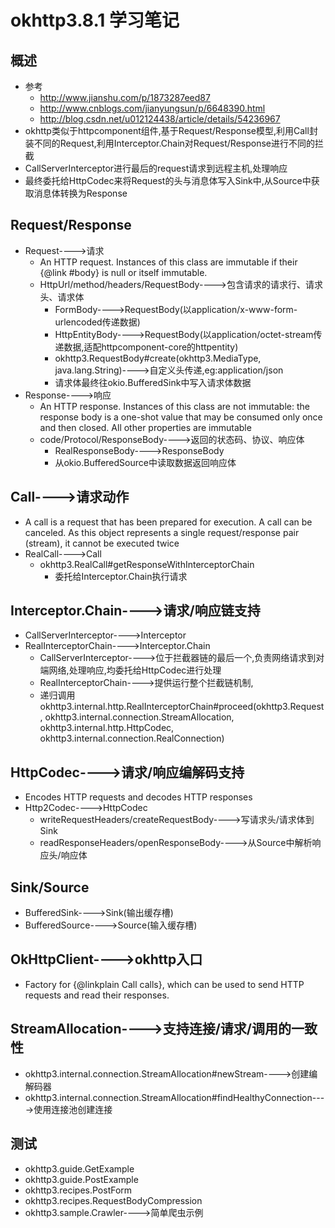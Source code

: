 # okhttp3.8.1 学习笔记
## 概述
- 参考
  - http://www.jianshu.com/p/1873287eed87
  - http://www.cnblogs.com/jianyungsun/p/6648390.html
  - http://blog.csdn.net/u012124438/article/details/54236967
- okhttp类似于httpcomponent组件,基于Request/Response模型,利用Call封装不同的Request,利用Interceptor.Chain对Request/Response进行不同的拦截
- CallServerInterceptor进行最后的request请求到远程主机,处理响应
- 最终委托给HttpCodec来将Request的头与消息体写入Sink中,从Source中获取消息体转换为Response
## Request/Response
- Request---->请求
  - An HTTP request. Instances of this class are immutable if their {@link #body} is null or itself immutable.
  - HttpUrl/method/headers/RequestBody---->包含请求的请求行、请求头、请求体
    - FormBody---->RequestBody(以application/x-www-form-urlencoded传递数据)
    - HttpEntityBody---->RequestBody(以application/octet-stream传递数据,适配httpcomponent-core的httpentity)
    - okhttp3.RequestBody#create(okhttp3.MediaType, java.lang.String)---->自定义头传递,eg:application/json
    - 请求体最终往okio.BufferedSink中写入请求体数据
- Response---->响应
  - An HTTP response. Instances of this class are not immutable: the response body is a one-shot value that may be consumed only once and then closed. All other properties are immutable
  - code/Protocol/ResponseBody---->返回的状态码、协议、响应体
    - RealResponseBody---->ResponseBody
    - 从okio.BufferedSource中读取数据返回响应体
## Call---->请求动作
- A call is a request that has been prepared for execution. A call can be canceled. As this object represents a single request/response pair (stream), it cannot be executed twice
- RealCall---->Call
  - okhttp3.RealCall#getResponseWithInterceptorChain
    - 委托给Interceptor.Chain执行请求
## Interceptor.Chain---->请求/响应链支持
- CallServerInterceptor---->Interceptor
- RealInterceptorChain---->Interceptor.Chain
  - CallServerInterceptor---->位于拦截器链的最后一个,负责网络请求到对端网络,处理响应,均委托给HttpCodec进行处理
  - RealInterceptorChain---->提供运行整个拦截链机制,
  - 递归调用okhttp3.internal.http.RealInterceptorChain#proceed(okhttp3.Request, okhttp3.internal.connection.StreamAllocation, okhttp3.internal.http.HttpCodec, okhttp3.internal.connection.RealConnection)
## HttpCodec---->请求/响应编解码支持
- Encodes HTTP requests and decodes HTTP responses
- Http2Codec---->HttpCodec
  - writeRequestHeaders/createRequestBody---->写请求头/请求体到Sink
  - readResponseHeaders/openResponseBody---->从Source中解析响应头/响应体
## Sink/Source
- BufferedSink---->Sink(输出缓存槽)
- BufferedSource---->Source(输入缓存槽)
## OkHttpClient---->okhttp入口
- Factory for {@linkplain Call calls}, which can be used to send HTTP requests and read their responses.
## StreamAllocation---->支持连接/请求/调用的一致性
- okhttp3.internal.connection.StreamAllocation#newStream---->创建编解码器
- okhttp3.internal.connection.StreamAllocation#findHealthyConnection---->使用连接池创建连接
## 测试
- okhttp3.guide.GetExample
- okhttp3.guide.PostExample
- okhttp3.recipes.PostForm
- okhttp3.recipes.RequestBodyCompression
- okhttp3.sample.Crawler---->简单爬虫示例